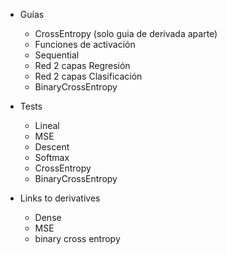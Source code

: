 * Guías
  * CrossEntropy (solo guia de derivada aparte)
  * Funciones de activación
  * Sequential
  * Red 2 capas Regresión
  * Red 2 capas Clasificación
  * BinaryCrossEntropy
  
* Tests
    * Lineal
    * MSE
    * Descent
    * Softmax
    * CrossEntropy
    * BinaryCrossEntropy


* Links to derivatives
    * Dense
    * MSE
    * binary cross entropy